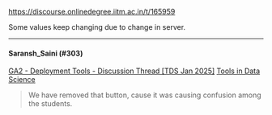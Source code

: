 https://discourse.onlinedegree.iitm.ac.in/t/165959

Some values keep changing due to change in server.</p><hr>

<h4>Saransh_Saini (#303)</h4>
<aside class="quote" data-post="171" data-topic="161120">
<div class="title">
<div class="quote-controls"></div>

<a href="https://discourse.onlinedegree.iitm.ac.in/t/ga2-deployment-tools-discussion-thread-tds-jan-2025/161120/171">GA2 - Deployment Tools - Discussion Thread [TDS Jan 2025]</a> <a class="badge-category__wrapper" href="/c/courses/tds-kb/34"><span class="badge-category --has-parent" data-category-id="34" data-drop-close="true" data-parent-category-id="9" style="--category-badge-color: #0088CC; --category-badge-text-color: #FFFFFF; --parent-category-badge-color: #3AB54A;" title="This category is created to address subject-specific queries related to Tools in Data Science"><span class="badge-category__name">Tools in Data Science</span></span></a>
</div>
<blockquote>
    We have removed that button, cause it was causing confusion among the students.